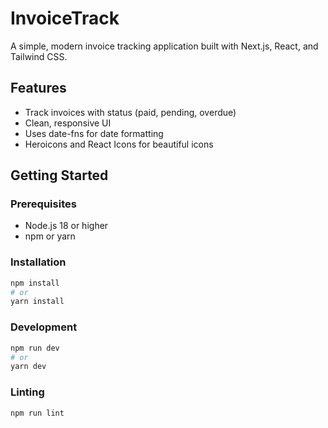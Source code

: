 # InvoiceTrack

A simple, modern invoice tracking application built with Next.js, React, and Tailwind CSS.

## Features

- Track invoices with status (paid, pending, overdue)
- Clean, responsive UI
- Uses date-fns for date formatting
- Heroicons and React Icons for beautiful icons

## Getting Started

### Prerequisites

- Node.js 18 or higher
- npm or yarn

### Installation

```bash
npm install
# or
yarn install
```

### Development

```bash
npm run dev
# or
yarn dev
```

### Linting

```bash
npm run lint
```
